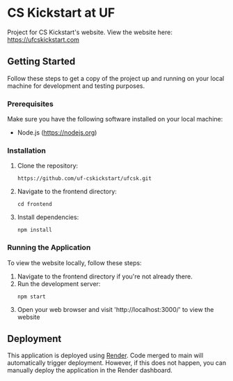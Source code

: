 # CS Kickstart at UF

Project for CS Kickstart's website. View the website here: https://ufcskickstart.com

## Getting Started

Follow these steps to get a copy of the project up and running on your local machine for development and testing purposes.

### Prerequisites

Make sure you have the following software installed on your local machine:

- Node.js (https://nodejs.org)

### Installation

1. Clone the repository:
    ```
    https://github.com/uf-cskickstart/ufcsk.git
    ```
2. Navigate to the frontend directory:
    ```
    cd frontend
    ```
3. Install dependencies:
    ```
    npm install
    ```

### Running the Application

To view the website locally, follow these steps:
1. Navigate to the frontend directory if you're not already there.
2. Run the development server:
    ```
    npm start
    ```
3. Open your web browser and visit 'http://localhost:3000/' to view the website

## Deployment
This application is deployed using [Render](https://dashboard.render.com/). Code merged to main will automatically trigger deployment. However, if this does not happen, you can manually deploy the application in the Render dashboard.
